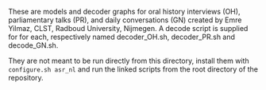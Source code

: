 These are models and decoder graphs for oral history interviews (OH), parliamentary talks (PR), and daily conversations (GN) created by Emre Yilmaz, CLST, Radboud University, Nijmegen. A decode script is supplied for for each, respectively named decoder_OH.sh, decoder_PR.sh and decode_GN.sh.

They are not meant to be run directly from this directory, install them with ``configure.sh asr_nl`` and run the linked scripts from the root directory of the repository.


